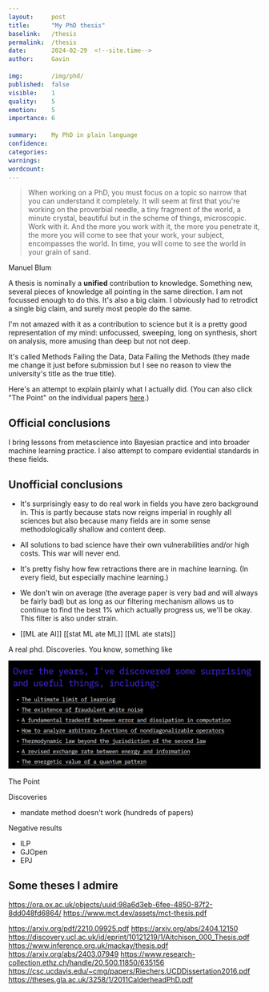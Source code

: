 ```yaml
---
layout:     post
title:      "My PhD thesis"
baselink:   /thesis
permalink:  /thesis
date:       2024-02-29  <!--site.time-->
author:     Gavin

img:        /img/phd/
published:  false
visible:    1
quality:    5
emotion:    5
importance: 6

summary:    My PhD in plain language
confidence: 
categories: 
warnings:   
wordcount:      
---
```


> When working on a PhD, you must focus on a topic so narrow that you can understand it completely. It will seem at first that you're working on the proverbial needle, a tiny fragment of the world, a minute crystal, beautiful but in the scheme of things, microscopic. Work with it. And the more you work with it, the more you penetrate it, the more you will come to see that your work, your subject, encompasses the world. In time, you will come to see the world in your grain of sand.

Manuel Blum


<!-- https://emmabluemke.com/phd-thesis -->


A thesis is nominally a __unified__ contribution to knowledge. Something new, several pieces of knowledge all pointing in the same direction. I am not focussed enough to do this. It's also a big claim. I obviously had to retrodict a single big claim, and surely most people do the same. 
        <!-- - [[concocting a coherent PhD (2023)]] -->



I'm not amazed with it as a contribution to science but it is a pretty good representation of my mind: unfocussed, sweeping, long on synthesis, short on analysis, more amusing than deep but not not deep.


It's called Methods Failing the Data, Data Failing the Methods (they made me change it just before submission but I see no reason to view the university's title as the true title).


Here's an attempt to explain plainly what I actually did. (You can also click "The Point" on the individual papers <a href="/researches">here</a>.)


## Official conclusions

I bring lessons from metascience into Bayesian practice and into broader machine learning practice. 
I also attempt to compare evidential standards in these fields.


## Unofficial conclusions

* It's surprisingly easy to do real work in fields you have zero background in. This is partly because stats now reigns imperial in roughly all sciences but also because many fields are in some sense methodologically shallow and content deep.

* All solutions to bad science have their own vulnerabilities and/or high costs. This war will never end. 

* It's pretty fishy how few retractions there are in machine learning. (In every field, but especially machine learning.)

* We don't win on average (the average paper is very bad and will always be fairly bad) but as long as our filtering mechanism allows us to continue to find the best 1% which actually progress us, we'll be okay. This filter is also under strain.

* [[ML ate AI]]  [[stat ML ate ML]]  [[ML ate stats]] 

<!-- Here's the kind of thing that one might do if one was able to try harder https://arxiv.org/abs/2403.07949 -->




A real phd. Discoveries. You know, something like

<img src="/img/riechers.png" />


The Point

Discoveries 
- mandate method doesn't work (hundreds of papers)

Negative results
- ILP
- GJOpen
- EPJ



## Some theses I admire
https://ora.ox.ac.uk/objects/uuid:98a6d3eb-6fee-4850-87f2-8dd048fd6864/
https://www.mct.dev/assets/mct-thesis.pdf

https://arxiv.org/pdf/2210.09925.pdf
https://arxiv.org/abs/2404.12150
https://discovery.ucl.ac.uk/id/eprint/10121219/1/Aitchison_000_Thesis.pdf 
https://www.inference.org.uk/mackay/thesis.pdf
https://arxiv.org/abs/2403.07949 
https://www.research-collection.ethz.ch/handle/20.500.11850/635156
https://csc.ucdavis.edu/~cmg/papers/Riechers.UCDDissertation2016.pdf
https://theses.gla.ac.uk/3258/1/2011CalderheadPhD.pdf